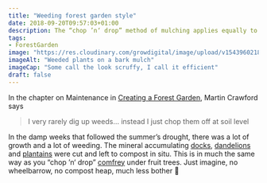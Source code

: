 ```yaml
---
title: "Weeding forest garden style"
date: 2018-09-20T09:57:03+01:00
description: The “chop ’n‘ drop” method of mulching applies equally to weeding in the forest garden
tags: 
- ForestGarden
image: "https://res.cloudinary.com/growdigital/image/upload/v1543960218/weeding-44068045164.jpg"
imageAlt: "Weeded plants on a bark mulch"
imageCap: "Some call the look scruffy, I call it efficient"
draft: false
---
```


In the chapter on Maintenance in [Creating a Forest Garden](https://www.agroforestry.co.uk/product/creating-a-forest-garden-2/), Martin Crawford says 

> I very rarely dig up weeds… instead I just chop them off at soil level

In the damp weeks that followed the summer’s drought, there was a lot of growth and a lot of weeding. The mineral accumulating [docks](https://pfaf.org/user/plant.aspx?latinname=Rumex+obtusifolius), [dandelions](https://pfaf.org/user/plant.aspx?latinname=Taraxacum+officinale) and [plantains](https://pfaf.org/user/plant.aspx?latinname=Plantago+lanceolata) were cut and left to compost in situ. This is in much the same way as you “chop ’n‘ drop” [comfrey](https://pfaf.org/user/plant.aspx?latinname=Symphytum+uplandicum) under fruit trees. Just imagine, no wheelbarrow, no compost heap, much less bother 🙂

